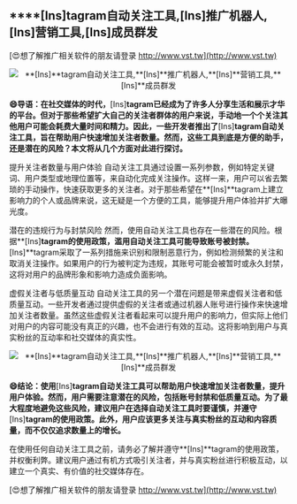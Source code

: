 ## ****[Ins]**tagram自动关注工具,**[Ins]**推广机器人,**[Ins]**营销工具,**[Ins]**成员群发**

[😍想了解推广相关软件的朋友请登录 http://www.vst.tw](http://www.vst.tw)

 <center><img src="https://vst.tw/MP4/tuiguang/png/4.png" alt="**[Ins]**tagram自动关注工具,**[Ins]**推广机器人,**[Ins]**营销工具,**[Ins]**成员群发"></center>

**😄导语：在社交媒体的时代，**[Ins]**tagram已经成为了许多人分享生活和展示才华的平台。但对于那些希望扩大自己的关注者群体的用户来说，手动地一个个关注其他用户可能会耗费大量时间和精力。因此，一些开发者推出了**[Ins]**tagram自动关注工具，旨在帮助用户快速增加关注者数量。然而，这些工具到底是方便的助手，还是潜在的风险？本文将从几个方面对此进行探讨。**

提升关注者数量与用户体验
自动关注工具通过设置一系列参数，例如特定关键词、用户类型或地理位置等，来自动化完成关注操作。这样一来，用户可以省去繁琐的手动操作，快速获取更多的关注者。对于那些希望在**[Ins]**tagram上建立影响力的个人或品牌来说，这无疑是一个方便的工具，能够提升用户体验并扩大曝光度。

潜在的违规行为与封禁风险
然而，使用自动关注工具也存在一些潜在的风险。根据**[Ins]**tagram的使用政策，滥用自动关注工具可能导致账号被封禁。**[Ins]**tagram采取了一系列措施来识别和限制恶意行为，例如检测频繁的关注和取消关注操作。如果用户的行为被判定为违规，其账号可能会被暂时或永久封禁，这将对用户的品牌形象和影响力造成负面影响。

虚假关注者与低质量互动
自动关注工具的另一个潜在问题是带来虚假关注者和低质量互动。一些开发者通过提供虚假的关注者或通过机器人账号进行操作来快速增加关注者数量。虽然这些虚假关注者看起来可以提升用户的影响力，但实际上他们对用户的内容可能没有真正的兴趣，也不会进行有效的互动。这将影响到用户与真实粉丝的互动率和社交媒体的真实性。

 <center><img src="https://vst.tw/MP4/tuiguang/png/5.png" alt="**[Ins]**tagram自动关注工具,**[Ins]**推广机器人,**[Ins]**营销工具,**[Ins]**成员群发"></center>

**😄结论：使用**[Ins]**tagram自动关注工具可以帮助用户快速增加关注者数量，提升用户体验。然而，用户需要注意潜在的风险，包括账号封禁和低质量互动。为了最大程度地避免这些风险，建议用户在选择自动关注工具时要谨慎，并遵守**[Ins]**tagram的使用政策。此外，用户应该更多关注与真实粉丝的互动和内容质量，而不仅仅追求数量上的增长。**

在使用任何自动关注工具之前，请务必了解并遵守**[Ins]**tagram的使用政策，并权衡利弊。建议用户通过有机方式吸引关注者，并与真实粉丝进行积极互动，以建立一个真实、有价值的社交媒体存在。

[😍想了解推广相关软件的朋友请登录 http://www.vst.tw](http://www.vst.tw)



